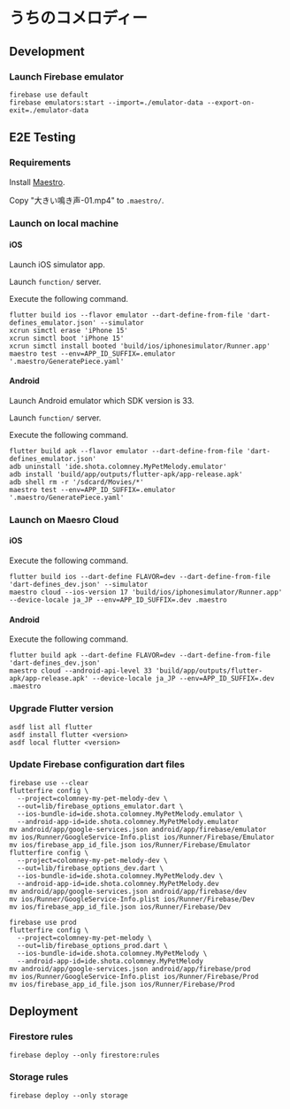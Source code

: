 # うちのコメロディー

## Development

### Launch Firebase emulator

```shell
firebase use default
firebase emulators:start --import=./emulator-data --export-on-exit=./emulator-data
```

## E2E Testing

### Requirements

Install [Maestro](https://maestro.mobile.dev/getting-started/installing-maestro).

Copy "大きい鳴き声-01.mp4" to `.maestro/`.

### Launch on local machine

#### iOS

Launch iOS simulator app.

Launch `function/` server.

Execute the following command.

```shell
flutter build ios --flavor emulator --dart-define-from-file 'dart-defines_emulator.json' --simulator
xcrun simctl erase 'iPhone 15'
xcrun simctl boot 'iPhone 15'
xcrun simctl install booted 'build/ios/iphonesimulator/Runner.app'
maestro test --env=APP_ID_SUFFIX=.emulator '.maestro/GeneratePiece.yaml'
```

#### Android

Launch Android emulator which SDK version is 33.

Launch `function/` server.

Execute the following command.

```shell
flutter build apk --flavor emulator --dart-define-from-file 'dart-defines_emulator.json'
adb uninstall 'ide.shota.colomney.MyPetMelody.emulator'
adb install 'build/app/outputs/flutter-apk/app-release.apk'
adb shell rm -r '/sdcard/Movies/*'
maestro test --env=APP_ID_SUFFIX=.emulator '.maestro/GeneratePiece.yaml'
```

### Launch on Maesro Cloud

#### iOS

Execute the following command.

```shell
flutter build ios --dart-define FLAVOR=dev --dart-define-from-file 'dart-defines_dev.json' --simulator
maestro cloud --ios-version 17 'build/ios/iphonesimulator/Runner.app' --device-locale ja_JP --env=APP_ID_SUFFIX=.dev .maestro
```

#### Android

Execute the following command.

```shell
flutter build apk --dart-define FLAVOR=dev --dart-define-from-file 'dart-defines_dev.json'
maestro cloud --android-api-level 33 'build/app/outputs/flutter-apk/app-release.apk' --device-locale ja_JP --env=APP_ID_SUFFIX=.dev .maestro
```

### Upgrade Flutter version

```shell
asdf list all flutter
asdf install flutter <version>
asdf local flutter <version>
```

### Update Firebase configuration dart files

```shell
firebase use --clear
flutterfire config \
  --project=colomney-my-pet-melody-dev \
  --out=lib/firebase_options_emulator.dart \
  --ios-bundle-id=ide.shota.colomney.MyPetMelody.emulator \
  --android-app-id=ide.shota.colomney.MyPetMelody.emulator
mv android/app/google-services.json android/app/firebase/emulator
mv ios/Runner/GoogleService-Info.plist ios/Runner/Firebase/Emulator
mv ios/firebase_app_id_file.json ios/Runner/Firebase/Emulator
flutterfire config \
  --project=colomney-my-pet-melody-dev \
  --out=lib/firebase_options_dev.dart \
  --ios-bundle-id=ide.shota.colomney.MyPetMelody.dev \
  --android-app-id=ide.shota.colomney.MyPetMelody.dev
mv android/app/google-services.json android/app/firebase/dev
mv ios/Runner/GoogleService-Info.plist ios/Runner/Firebase/Dev
mv ios/firebase_app_id_file.json ios/Runner/Firebase/Dev
```

```shell
firebase use prod
flutterfire config \
  --project=colomney-my-pet-melody \
  --out=lib/firebase_options_prod.dart \
  --ios-bundle-id=ide.shota.colomney.MyPetMelody \
  --android-app-id=ide.shota.colomney.MyPetMelody
mv android/app/google-services.json android/app/firebase/prod
mv ios/Runner/GoogleService-Info.plist ios/Runner/Firebase/Prod
mv ios/firebase_app_id_file.json ios/Runner/Firebase/Prod
```

## Deployment

### Firestore rules

```shell
firebase deploy --only firestore:rules
```

### Storage rules

```shell
firebase deploy --only storage
```
